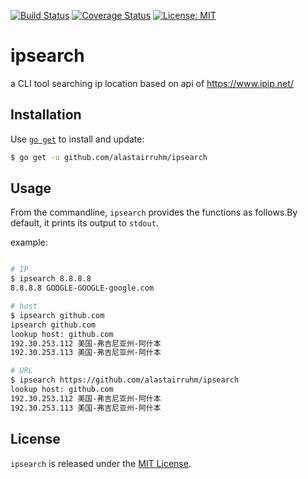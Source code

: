 [![Build Status](https://travis-ci.org/alastairruhm/ipsearch.svg?branch=master)](https://travis-ci.org/alastairruhm/ipsearch) [![Coverage Status](https://coveralls.io/repos/github/alastairruhm/ipsearch/badge.svg?branch=master)](https://coveralls.io/github/alastairruhm/ipsearch?branch=master) [![License: MIT](https://img.shields.io/badge/License-MIT-blue.svg)](https://opensource.org/licenses/MIT)

# ipsearch

a CLI tool searching ip location based on api of https://www.ipip.net/

## Installation

Use [`go get`](https://golang.org/cmd/go/#hdr-Download_and_install_packages_and_dependencies) to install and update:

```sh
$ go get -u github.com/alastairruhm/ipsearch
```

## Usage

From the commandline, `ipsearch` provides the functions as follows.By default, it prints its output to `stdout`.

example: 

```sh

# IP
$ ipsearch 8.8.8.8
8.8.8.8 GOOGLE-GOOGLE-google.com

# host
$ ipsearch github.com
ipsearch github.com
lookup host: github.com
192.30.253.112 美国-弗吉尼亚州-阿什本
192.30.253.113 美国-弗吉尼亚州-阿什本

# URL
$ ipsearch https://github.com/alastairruhm/ipsearch
lookup host: github.com
192.30.253.112 美国-弗吉尼亚州-阿什本
192.30.253.113 美国-弗吉尼亚州-阿什本
```

## License

`ipsearch` is released under the [MIT License](https://opensource.org/licenses/MIT).